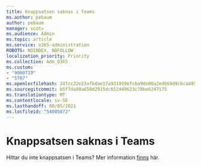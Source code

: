 ```yaml
---
title: Knappsatsen saknas i Teams
ms.author: pebaum
author: pebaum
manager: scotv
ms.audience: Admin
ms.topic: article
ms.service: o365-administration
ROBOTS: NOINDEX, NOFOLLOW
localization_priority: Priority
ms.collection: Adm_O365
ms.custom:
- "9000719"
- "5707"
ms.openlocfilehash: 24fcc22e23afbdae17a931939efcba9de00a2ed669d9cbca489382b91a9073a4
ms.sourcegitcommit: b5f7da89a650d2915dc652449623c78be6247175
ms.translationtype: MT
ms.contentlocale: sv-SE
ms.lasthandoff: 08/05/2021
ms.locfileid: "54005072"
---
```

# <a name="dial-pad-missing-from-teams"></a>Knappsatsen saknas i Teams

Hittar du inte knappsatsen i Teams? Mer information [finns](https://docs.microsoft.com/alchemyinsights/teams-voice-dial-pad-missing) här.
